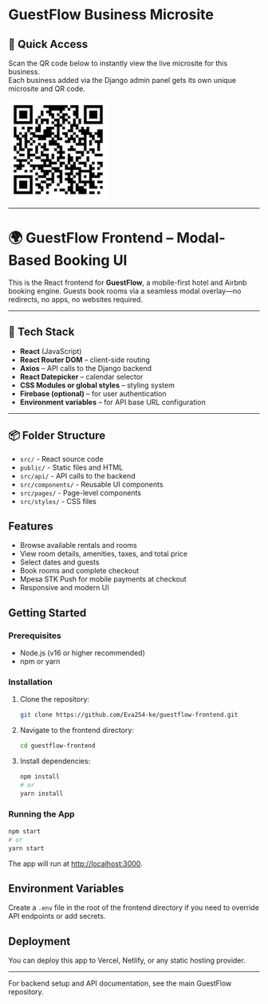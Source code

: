 # GuestFlow Business Microsite

## 🚀 Quick Access

Scan the QR code below to instantly view the live microsite for this business.  
Each business added via the Django admin panel gets its own unique microsite and QR code.

<img src="./public/qrcode.png" alt="Scan this QR code to access the business microsite" width="200" />

---

# 🌍 GuestFlow Frontend – Modal-Based Booking UI

This is the React frontend for **GuestFlow**, a mobile-first hotel and Airbnb booking engine. Guests book rooms via a seamless modal overlay—no redirects, no apps, no websites required.

---

## 🔧 Tech Stack

- **React** (JavaScript)
- **React Router DOM** – client-side routing
- **Axios** – API calls to the Django backend
- **React Datepicker** – calendar selector
- **CSS Modules or global styles** – styling system
- **Firebase (optional)** – for user authentication
- **Environment variables** – for API base URL configuration

---

## 📦 Folder Structure
- `src/` - React source code
- `public/` - Static files and HTML
- `src/api/` - API calls to the backend
- `src/components/` - Reusable UI components
- `src/pages/` - Page-level components
- `src/styles/` - CSS files

## Features
- Browse available rentals and rooms
- View room details, amenities, taxes, and total price
- Select dates and guests
- Book rooms and complete checkout
- Mpesa STK Push for mobile payments at checkout
- Responsive and modern UI

## Getting Started

### Prerequisites
- Node.js (v16 or higher recommended)
- npm or yarn

### Installation
1. Clone the repository:
   ```bash
   git clone https://github.com/Eva254-ke/guestflow-frontend.git
   ```
2. Navigate to the frontend directory:
   ```bash
   cd guestflow-frontend
   ```
3. Install dependencies:
   ```bash
   npm install
   # or
   yarn install
   ```

### Running the App
```bash
npm start
# or
yarn start
```
The app will run at [http://localhost:3000](http://localhost:3000).

## Environment Variables
Create a `.env` file in the root of the frontend directory if you need to override API endpoints or add secrets.

## Deployment
You can deploy this app to Vercel, Netlify, or any static hosting provider.

---

For backend setup and API documentation, see the main GuestFlow repository.
